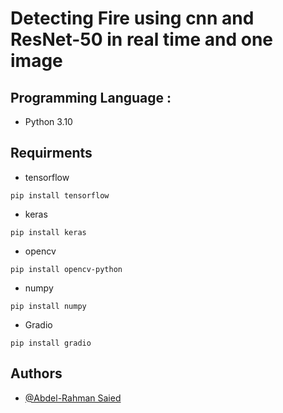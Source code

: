 # Detecting Fire using cnn and ResNet-50 in real time and one image

## Programming Language  : 
 - Python 3.10

 ## Requirments 
 - tensorflow
 ```
 pip install tensorflow
 ```
 - keras 
 ```
pip install keras
 ```
 - opencv 
 ```
 pip install opencv-python
 ```
 - numpy 
 ```
pip install numpy
 ```
 - Gradio 
 ```
 pip install gradio
 ```

 
## Authors

- [@Abdel-Rahman Saied](https://github.com/Abdel-RahmanSaied)

